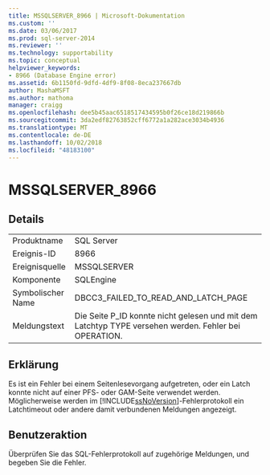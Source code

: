```yaml
---
title: MSSQLSERVER_8966 | Microsoft-Dokumentation
ms.custom: ''
ms.date: 03/06/2017
ms.prod: sql-server-2014
ms.reviewer: ''
ms.technology: supportability
ms.topic: conceptual
helpviewer_keywords:
- 8966 (Database Engine error)
ms.assetid: 6b1150fd-9dfd-4df9-8f08-8eca237667db
author: MashaMSFT
ms.author: mathoma
manager: craigg
ms.openlocfilehash: dee5b45aac6518517434595b0f26ce18d219866b
ms.sourcegitcommit: 3da2edf82763852cff6772a1a282ace3034b4936
ms.translationtype: MT
ms.contentlocale: de-DE
ms.lasthandoff: 10/02/2018
ms.locfileid: "48183100"
---
```

# <a name="mssqlserver8966"></a>MSSQLSERVER_8966
    
## <a name="details"></a>Details  
  
|||  
|-|-|  
|Produktname|SQL Server|  
|Ereignis-ID|8966|  
|Ereignisquelle|MSSQLSERVER|  
|Komponente|SQLEngine|  
|Symbolischer Name|DBCC3_FAILED_TO_READ_AND_LATCH_PAGE|  
|Meldungstext|Die Seite P_ID konnte nicht gelesen und mit dem Latchtyp TYPE versehen werden. Fehler bei OPERATION.|  
  
## <a name="explanation"></a>Erklärung  
 Es ist ein Fehler bei einem Seitenlesevorgang aufgetreten, oder ein Latch konnte nicht auf einer PFS- oder GAM-Seite verwendet werden. Möglicherweise werden im [!INCLUDE[ssNoVersion](../../includes/ssnoversion-md.md)]-Fehlerprotokoll ein Latchtimeout oder andere damit verbundenen Meldungen angezeigt.  
  
## <a name="user-action"></a>Benutzeraktion  
 Überprüfen Sie das SQL-Fehlerprotokoll auf zugehörige Meldungen, und begeben Sie die Fehler.  
  
  
